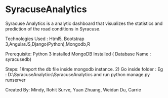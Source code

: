 # SyracuseAnalytics

Syracuse Analytics is a  analytic dashboard that visualizes  the statistics  and prediction of the road conditions in Syracuse.

Technologies Used : Html5, Bootstrap 3,AngularJS,Django(Python),Mongodb,R

Prerequisite: Python 3 installed
                     MongoDB Installed ( Database Name : syracusedb)

Steps:
1)Import the db file inside mongodb instance.
2) Go inside folder : Eg : D:\SyracuseAnalytics\SyracuseAnalytics and run  python manage.py runserver

Created By:
Mindy,
Rohit Surve,
Yuan Zhuang,
Weidan Du,
Carrie
